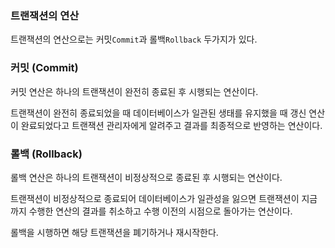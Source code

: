 ### 트랜잭션의 연산

트랜잭션의 연산으로는 커밋`Commit`과 롤백`Rollback` 두가지가 있다.

### 커밋 (Commit)

커밋 연산은 하나의 트랜잭션이 완전히 종료된 후 시행되는 연산이다.

트랜잭션이 완전히 종료되었을 때 데이터베이스가 일관된 생태를 유지했을 때 갱신 연산이 완료되었다고 트랜잭션 관리자에게 알려주고 결과를 최종적으로 반영하는 연산이다.

### 롤백 (Rollback)

롤백 연산은 하나의 트랜잭션이 비정상적으로 종료된 후 시행되는 연산이다.

트랜잭션이 비정상적으로 종료되어 데이터베이스가 일관성을 잃으면 트랜잭션이 지금까지 수행한 연산의 결과를 취소하고 수행 이전의 시점으로 돌아가는 연산이다.

롤백을 시행하면 해당 트랜잭션을 폐기하거나 재시작한다.